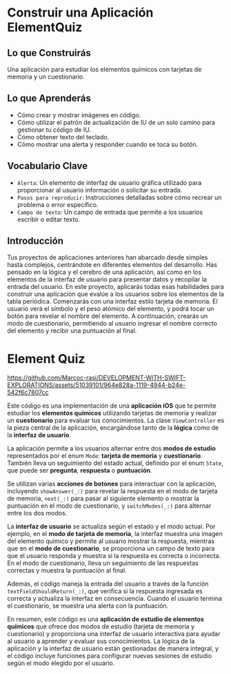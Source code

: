 # Construir una Aplicación ElementQuiz

## Lo que Construirás
Una aplicación para estudiar los elementos químicos con tarjetas de memoria y un cuestionario.

## Lo que Aprenderás
- Cómo crear y mostrar imágenes en código.
- Cómo utilizar el patrón de actualización de IU de un solo camino para gestionar tu código de IU.
- Cómo obtener texto del teclado.
- Cómo mostrar una alerta y responder cuando se toca su botón.

## Vocabulario Clave
- `Alerta`: Un elemento de interfaz de usuario gráfica utilizado para proporcionar al usuario información o solicitar su entrada.
- `Pasos para reproducir`: Instrucciones detalladas sobre cómo recrear un problema o error específico.
- `Campo de texto`: Un campo de entrada que permite a los usuarios escribir o editar texto.

## Introducción
Tus proyectos de aplicaciones anteriores han abarcado desde simples hasta complejos, centrándote en diferentes elementos del desarrollo. Has pensado en la lógica y el cerebro de una aplicación, así como en los elementos de la interfaz de usuario para presentar datos y recopilar la entrada del usuario. En este proyecto, aplicarás todas esas habilidades para construir una aplicación que evalúe a los usuarios sobre los elementos de la tabla periódica.
Comenzarás con una interfaz estilo tarjeta de memoria. El usuario verá el símbolo y el peso atómico del elemento, y podrá tocar un botón para revelar el nombre del elemento. A continuación, crearás un modo de cuestionario, permitiendo al usuario ingresar el nombre correcto del elemento y recibir una puntuación al final.

# Element Quiz

https://github.com/Marcoc-rasi/DEVELOPMENT-WITH-SWIFT-EXPLORATIONS/assets/51039101/964e828a-1119-4944-b24e-542f6c7807cc

Este código es una implementación de una **aplicación iOS** que te permite estudiar los **elementos químicos** utilizando tarjetas de memoria y realizar un **cuestionario** para evaluar tus conocimientos. La clase `ViewController` es la pieza central de la aplicación, encargándose tanto de la **lógica** como de la **interfaz de usuario**.

La aplicación permite a los usuarios alternar entre dos **modos de estudio** representados por el enum `Mode`: **tarjeta de memoria** y **cuestionario**. También lleva un seguimiento del estado actual, definido por el enum `State`, que puede ser **pregunta**, **respuesta** o **puntuación**.

Se utilizan varias **acciones de botones** para interactuar con la aplicación, incluyendo `showAnswer(_:)` para revelar la respuesta en el modo de tarjeta de memoria, `next(_:)` para pasar al siguiente elemento o mostrar la puntuación en el modo de cuestionario, y `switchModes(_:)` para alternar entre los dos modos.

La **interfaz de usuario** se actualiza según el estado y el modo actual. Por ejemplo, en el **modo de tarjeta de memoria**, la interfaz muestra una imagen del elemento químico y permite al usuario mostrar la respuesta, mientras que en el **modo de cuestionario**, se proporciona un campo de texto para que el usuario responda y muestra si la respuesta es correcta o incorrecta. En el modo de cuestionario, lleva un seguimiento de las respuestas correctas y muestra la puntuación al final.

Además, el código maneja la entrada del usuario a través de la función `textFieldShouldReturn(_:)`, que verifica si la respuesta ingresada es correcta y actualiza la interfaz en consecuencia. Cuando el usuario termina el cuestionario, se muestra una alerta con la puntuación.

En resumen, este código es una **aplicación de estudio de elementos químicos** que ofrece dos modos de estudio (tarjeta de memoria y cuestionario) y proporciona una interfaz de usuario interactiva para ayudar al usuario a aprender y evaluar sus conocimientos. La lógica de la aplicación y la interfaz de usuario están gestionadas de manera integral, y el código incluye funciones para configurar nuevas sesiones de estudio según el modo elegido por el usuario.
